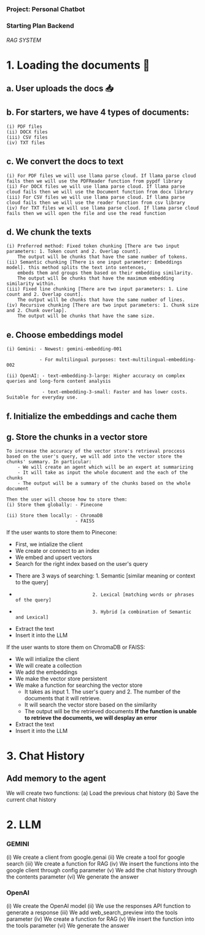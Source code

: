 ### Project: Personal Chatbot ###

### Starting Plan Backend


###### RAG SYSTEM ######

# 1. Loading the documents 📑

## a. User uploads the docs 📥
## b. For starters, we have 4 types of documents:
    (i) PDF files
    (ii) DOCX files
    (iii) CSV files
    (iv) TXT files
## c. We convert the docs to text
    (i) For PDF files we will use llama parse cloud. If llama parse cloud fails then we will use the PDFReader function from pypdf library 
    (ii) For DOCX files we will use llama parse cloud. If llama parse cloud fails then we will use the Document function from docx library
    (iii) For CSV files we will use llama parse cloud. If llama parse cloud fails then we will use the reader function from csv library
    (iv) For TXT files we will use llama parse cloud. If llama parse cloud fails then we will open the file and use the read function
## d. We chunk the texts 
    (i) Preferred method: Fixed token chunking [There are two input parameters: 1. Token count and 2. Overlap count].
        The output will be chunks that have the same number of tokens.
    (ii) Semantic chunking [There is one input parameter: Embeddings model]. this method splits the text into sentences,
        embeds them and groups them based on their embedding similarity. 
        The output will be chunks that have the maximum embedding similarity within. 
    (iii) Fixed line chunking [There are two input parameters: 1. Line count and 2. Overlap count].
        The output will be chunks that have the same number of lines.
    (iv) Recursive chunking [There are two input parameters: 1. Chunk size and 2. Chunk overlap].
        The output will be chunks that have the same size.
## e. Choose embeddings model
    (i) Gemini: - Newest: gemini-embedding-001

                - For multilingual purposes: text-multilingual-embedding-002

    (ii) OpenAI: - text-embedding-3-large: Higher accuracy on complex queries and long-form content analysis

                 - text-embedding-3-small: Faster and has lower costs.  Suitable for everyday use.
## f. Initialize the embeddings and cache them
## g. Store the chunks in a vector store
    To increase the accuracy of the vector store's retrieval proccess based on the user's query, we will add into the vector store the chunks' summary. In particular:
        - We will create an agent which will be an expert at summarizing
        - It will take as input the whole document and the each of the chunks
        - The output will be a summary of the chunks based on the whole document

    Then the user will choose how to store them:
    (i) Store them globally: - Pinecone

    (ii) Store them locally: - ChromaDB
                             - FAISS

If the user wants to store them to Pinecone:
 - First, we intialize the client
 - We create or connect to an index
 - We embed and upsert vectors
 - Search for the right index based on the user's query
*  There are 3 ways of searching: 1. Semantic [similar meaning or context to the query]
*                                 2. Lexical [matching words or phrases of the query]
*                                 3. Hybrid [a combination of Semantic and Lexical]
 - Extract the text
 - Insert it into the LLM

If the user wants to store them on ChromaDB or FAISS:
 - We will intialize the client
 - We will create a collection
 - We add the embeddings 
 - We make the vector store persistent
 - We make a function for searching the vector store
    * It takes as input 1. The user's query and 2. The number of the documents that it will retrieve.
    * It will search the vector store based on the similarity
    * The output will be the retrieved documents 
    **If the function is unable to retrieve the documents, we will desplay an error**
 - Extract the text
 - Insert it into the LLM


# 3. Chat History 

## Add memory to the agent

We will create two functions:
(a) Load the previous chat history
(b) Save the current chat history


# 2. LLM

### GEMINI ###  
(i) We create a client from google.genai
(ii) We create a tool for google search 
(iii) We create a function for RAG
(iv) We insert the functions into the google client through config parameter
(v) We add the chat history through the contents parameter
(vi) We generate the answer

### OpenAI ###
(i) We create the OpenAI model 
(ii) We use the responses API function to generate a response
(iii) We add web_search_preview into the tools parameter 
(iv) We create a function for RAG 
(v) We insert the function into the tools parameter 
(vi) We generate the answer
